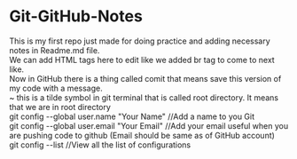 # Git-GitHub-Notes
This is my first repo just made for doing practice and adding necessary notes in Readme.md file.
<br>
We can add HTML tags here to edit like we added br tag to come to next like.
<br>
Now in GitHub there is a thing called comit that means save this version of my code with a message.
<br>
~ this is a tilde symbol in git terminal that is called root directory. It means that we are in root directory
<br>
git config --global user.name "Your Name"  //Add a name to you Git
<br>
git config --global user.email "Your Email" //Add your email useful when you are pushing code to github (Email should be same as of GitHub account)
<br>
git config --list  //View all the list of configurations 

